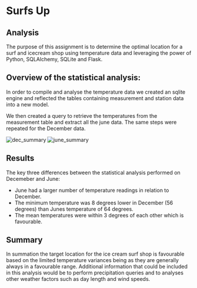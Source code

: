 # Surfs Up

## Analysis

The purpose of this assignment is to determine the optimal location for a surf and icecream shop using temperature data and leveraging the power of Python, SQLAlchemy, SQLite and Flask.

## Overview of the statistical analysis:

In order to compile and analyse the temperature data we created an sqlite engine and reflected the tables containing measurement and station data into a new model.

We then created a query to retrieve the temperatures from the measurement table and extract all the june data.  The same steps were repeated for the December data. 

![dec_summary](https://user-images.githubusercontent.com/31022640/116828165-d473ed80-ab51-11eb-8d9e-7b7a501e93c7.png)
![june_summary](https://user-images.githubusercontent.com/31022640/116828166-d50c8400-ab51-11eb-869b-a1422b93c8dc.png)

## Results

The key three differences between the statistical analysis performed on Decemeber and June:

- June had a larger number of temperature readings in relation to December.
- The minimum temperature was 8 degrees lower in December (56 degrees) than Junes temperature of 64 degrees.
- The mean temperatures were within 3 degrees of each other which is favourable.

## Summary

In summation the target location for the ice cream surf shop is favourable based on the limited temperature variances being as they are generally always in a favourable range.  Additional information that could be included in this analysis would be to perform precipitation queries and to analyses other weather factors such as day length and wind speeds.

